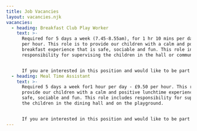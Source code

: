 ```yaml
---
title: Job Vacancies
layout: vacancies.njk
vacancies:
  - heading: Breakfast Club Play Worker
    text: >-
      Required for 5 days a week (7.45-8.55am), for 1 hr 10 mins per day - £9.60
      per hour. This role is to provide our children with a calm and positive
      breakfast experience that is safe, sociable and fun. This role includes
      responsibility for supervising the children in the hall or community room.


      If you are interested in this position and would like to be part of our friendly team of dedicated staff, then we would be delighted to hear from you. To find out more, please contact the school in person by telephone (01626 353282) or email admin@decoyschool.co.uk.
  - heading: Meal Time Assistant
    text: >-
      Required 5 days a week for1 hour per day - £9.50 per hour. This role is to
      provide our children with a calm and positive lunchtime experience that is
      safe, sociable and fun. This role includes responsibility for supervising
      the children in the dining hall and on the playground.


      If you are interested in this position and would like to be part of our friendly team of dedicated staff, then we would be delighted to hear from you. To find out more, please contact the school in person by telephone (01626 353282) or email admin@decoyschool.co.uk.
---
```


